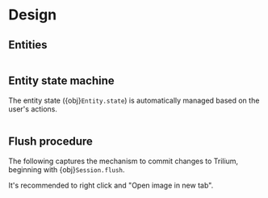 # Design

## Entities

```{uml} entity.plantuml
```

## Entity state machine

The entity state ({obj}`Entity.state`) is automatically managed based on the user's actions.

```{uml} entity-state.plantuml
```

## Flush procedure

The following captures the mechanism to commit changes to Trilium, beginning with {obj}`Session.flush`.

It's recommended to right click and "Open image in new tab".

```{uml} flush.plantuml
```